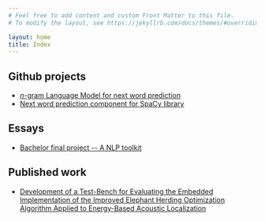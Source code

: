 ```yaml
---
# Feel free to add content and custom Front Matter to this file.
# To modify the layout, see https://jekyllrb.com/docs/themes/#overriding-theme-defaults

layout: home
title: Index
---
```

## Github projects
- [*n*-gram Language Model for next word prediction](https://github.com/joaompfe/ngram-lm)
- [Next word prediction component for SpaCy library]()

## Essays
- [Bachelor final project -- A NLP toolkit](assets/bachelor-final-project.pdf)

## Published work
- [Development of a Test-Bench for Evaluating the Embedded Implementation of the Improved Elephant Herding Optimization Algorithm Applied to Energy-Based Acoustic Localization](https://doi.org/10.3390/computers9040087)
